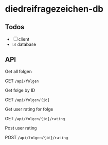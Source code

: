 # diedreifragezeichen-db

## Todos

- &#9744; client
- &#9745; database

## API

Get all folgen

GET `/api/folgen`

Get folge by ID

GET `/api/folgen/{id}`

Get user rating for folge

GET `/api/folgen/{id}/rating`

Post user rating

POST `/api/folgen/{id}/rating`
